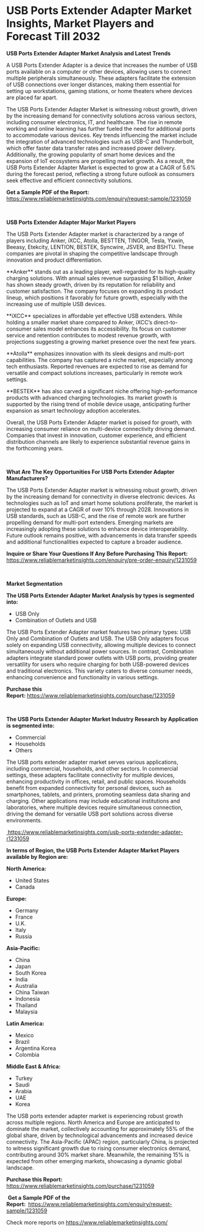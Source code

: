 <p><h1>USB Ports Extender Adapter Market Insights, Market Players and Forecast Till 2032</h1></p><p><strong>USB Ports Extender Adapter Market Analysis and Latest Trends</strong></p>
<p><p>A USB Ports Extender Adapter is a device that increases the number of USB ports available on a computer or other devices, allowing users to connect multiple peripherals simultaneously. These adapters facilitate the extension of USB connections over longer distances, making them essential for setting up workstations, gaming stations, or home theaters where devices are placed far apart. </p><p>The USB Ports Extender Adapter Market is witnessing robust growth, driven by the increasing demand for connectivity solutions across various sectors, including consumer electronics, IT, and healthcare. The rise in remote working and online learning has further fueled the need for additional ports to accommodate various devices. Key trends influencing the market include the integration of advanced technologies such as USB-C and Thunderbolt, which offer faster data transfer rates and increased power delivery. Additionally, the growing popularity of smart home devices and the expansion of IoT ecosystems are propelling market growth. As a result, the USB Ports Extender Adapter Market is expected to grow at a CAGR of 5.6% during the forecast period, reflecting a strong future outlook as consumers seek effective and efficient connectivity solutions.</p></p>
<p><strong>Get a Sample PDF of the Report:&nbsp;</strong> <a href="https://www.reliablemarketinsights.com/enquiry/request-sample/1231059?utm_campaign=2135&utm_medium=2&utm_source=Github&utm_content=ia&utm_term=09022025&utm_id=usb-ports-extender-adapter">https://www.reliablemarketinsights.com/enquiry/request-sample/1231059</a></p>
<p>&nbsp;</p>
<p><strong>USB Ports Extender Adapter Major Market Players</strong></p>
<p><p>The USB Ports Extender Adapter market is characterized by a range of players including Anker, iXCC, Atolla, BESTTEN, TINGOR, Tesla, Yxwin, Beeasy, Etekcity, LENTION, BESTEK, Syncwire, JSVER, and BSHTU. These companies are pivotal in shaping the competitive landscape through innovation and product differentiation.</p><p>**Anker** stands out as a leading player, well-regarded for its high-quality charging solutions. With annual sales revenue surpassing $1 billion, Anker has shown steady growth, driven by its reputation for reliability and customer satisfaction. The company focuses on expanding its product lineup, which positions it favorably for future growth, especially with the increasing use of multiple USB devices.</p><p>**iXCC** specializes in affordable yet effective USB extenders. While holding a smaller market share compared to Anker, iXCC’s direct-to-consumer sales model enhances its accessibility. Its focus on customer service and retention contributes to modest revenue growth, with projections suggesting a growing market presence over the next few years.</p><p>**Atolla** emphasizes innovation with its sleek designs and multi-port capabilities. The company has captured a niche market, especially among tech enthusiasts. Reported revenues are expected to rise as demand for versatile and compact solutions increases, particularly in remote work settings.</p><p>**BESTEK** has also carved a significant niche offering high-performance products with advanced charging technologies. Its market growth is supported by the rising trend of mobile device usage, anticipating further expansion as smart technology adoption accelerates.</p><p>Overall, the USB Ports Extender Adapter market is poised for growth, with increasing consumer reliance on multi-device connectivity driving demand. Companies that invest in innovation, customer experience, and efficient distribution channels are likely to experience substantial revenue gains in the forthcoming years.</p></p>
<p>&nbsp;</p>
<p><strong>What Are The Key Opportunities For USB Ports Extender Adapter Manufacturers?</strong></p>
<p><p>The USB Ports Extender Adapter market is witnessing robust growth, driven by the increasing demand for connectivity in diverse electronic devices. As technologies such as IoT and smart home solutions proliferate, the market is projected to expand at a CAGR of over 10% through 2028. Innovations in USB standards, such as USB-C, and the rise of remote work are further propelling demand for multi-port extenders. Emerging markets are increasingly adopting these solutions to enhance device interoperability. Future outlook remains positive, with advancements in data transfer speeds and additional functionalities expected to capture a broader audience.</p></p>
<p><strong>Inquire or Share Your Questions If Any Before Purchasing This Report:</strong> <a href="https://www.reliablemarketinsights.com/enquiry/pre-order-enquiry/1231059?utm_campaign=2135&utm_medium=2&utm_source=Github&utm_content=ia&utm_term=09022025&utm_id=usb-ports-extender-adapter">https://www.reliablemarketinsights.com/enquiry/pre-order-enquiry/1231059</a></p>
<p>&nbsp;</p>
<p><strong>Market Segmentation</strong></p>
<p><strong>The USB Ports Extender Adapter Market Analysis by types is segmented into:</strong></p>
<p><ul><li>USB Only</li><li>Combination of Outlets and USB</li></ul></p>
<p><p>The USB Ports Extender Adapter market features two primary types: USB Only and Combination of Outlets and USB. The USB Only adapters focus solely on expanding USB connectivity, allowing multiple devices to connect simultaneously without additional power sources. In contrast, Combination adapters integrate standard power outlets with USB ports, providing greater versatility for users who require charging for both USB-powered devices and traditional electronics. This variety caters to diverse consumer needs, enhancing convenience and functionality in various settings.</p></p>
<p><strong>Purchase this Report:&nbsp;</strong><a href="https://www.reliablemarketinsights.com/purchase/1231059?utm_campaign=2135&utm_medium=2&utm_source=Github&utm_content=ia&utm_term=09022025&utm_id=usb-ports-extender-adapter">https://www.reliablemarketinsights.com/purchase/1231059</a></p>
<p>&nbsp;</p>
<p><strong>The USB Ports Extender Adapter Market Industry Research by Application is segmented into:</strong></p>
<p><ul><li>Commercial</li><li>Households</li><li>Others</li></ul></p>
<p><p>The USB ports extender adapter market serves various applications, including commercial, households, and other sectors. In commercial settings, these adapters facilitate connectivity for multiple devices, enhancing productivity in offices, retail, and public spaces. Households benefit from expanded connectivity for personal devices, such as smartphones, tablets, and printers, promoting seamless data sharing and charging. Other applications may include educational institutions and laboratories, where multiple devices require simultaneous connection, driving the demand for versatile USB port solutions across diverse environments.</p></p>
<p><a href="https://www.reliablemarketinsights.com/usb-ports-extender-adapter-r1231059?utm_campaign=2135&utm_medium=2&utm_source=Github&utm_content=ia&utm_term=09022025&utm_id=usb-ports-extender-adapter">&nbsp;https://www.reliablemarketinsights.com/usb-ports-extender-adapter-r1231059</a></p>
<p><strong>In terms of Region, the USB Ports Extender Adapter Market Players available by Region are:</strong></p>
<p>
    <p> <strong> North America: </strong>
        <ul>
            <li>United States</li>
            <li>Canada</li>
        </ul>
        </p> 
    <p> <strong> Europe: </strong>
        <ul>
            <li>Germany</li>
            <li>France</li>
            <li>U.K.</li>
            <li>Italy</li>
            <li>Russia</li>
        </ul>
        </p> 
    <p> <strong> Asia-Pacific: </strong>
        <ul>
            <li>China</li>
            <li>Japan</li>
            <li>South Korea</li>
            <li>India</li>
            <li>Australia</li>
            <li>China Taiwan</li>
            <li>Indonesia</li>
            <li>Thailand</li>
            <li>Malaysia</li>
        </ul>
        </p> 
    <p> <strong> Latin America: </strong>
        <ul>
            <li>Mexico</li>
            <li>Brazil</li>
            <li>Argentina Korea</li>
            <li>Colombia</li>
        </ul>
        </p> 
    <p> <strong> Middle East & Africa: </strong>
        <ul>
            <li>Turkey</li>
            <li>Saudi</li>
            <li>Arabia</li>
            <li>UAE</li>
            <li>Korea</li>
        </ul>
    </p>
    </p>
<p><p>The USB ports extender adapter market is experiencing robust growth across multiple regions. North America and Europe are anticipated to dominate the market, collectively accounting for approximately 55% of the global share, driven by technological advancements and increased device connectivity. The Asia-Pacific (APAC) region, particularly China, is projected to witness significant growth due to rising consumer electronics demand, contributing around 30% market share. Meanwhile, the remaining 15% is expected from other emerging markets, showcasing a dynamic global landscape.</p></p>
<p><strong>Purchase this Report: </strong><a href="https://www.reliablemarketinsights.com/purchase/1231059?utm_campaign=2135&utm_medium=2&utm_source=Github&utm_content=ia&utm_term=09022025&utm_id=usb-ports-extender-adapter">https://www.reliablemarketinsights.com/purchase/1231059</a></p>
<p>&nbsp;<strong>Get a Sample PDF of the Report:&nbsp;&nbsp;</strong><a href="https://www.reliablemarketinsights.com/enquiry/request-sample/1231059?utm_campaign=2135&utm_medium=2&utm_source=Github&utm_content=ia&utm_term=09022025&utm_id=usb-ports-extender-adapter">https://www.reliablemarketinsights.com/enquiry/request-sample/1231059</a></p>
<p><strong></strong></p>
<p>Check more reports on <a href="https://www.reliablemarketinsights.com/?utm_campaign=2135&utm_medium=2&utm_source=Github&utm_content=ia&utm_term=09022025&utm_id=usb-ports-extender-adapter">https://www.reliablemarketinsights.com/</a></p>